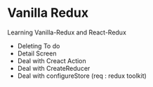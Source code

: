 # Vanilla Redux

Learning Vanilla-Redux and React-Redux

 - Deleting To do
 - Detail Screen
 - Deal with Creact Action
 - Deal with CreateReducer
 - Deal with configureStore (req : redux toolkit)